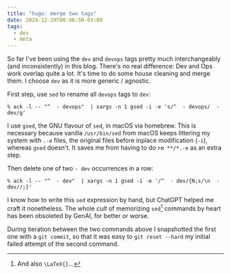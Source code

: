 ```yaml
---
title: "hugo: merge two tags"
date: 2024-12-20T00:46:50-03:00
tags:
  - dev
  - meta
---
```


So far I've been using the `dev` and `devops` tags pretty much interchangeably
(and inconsistently) in this blog. There's no real difference: Dev and Ops work
overlap quite a lot. It's time to do some house cleaning and merge them. I
choose `dev` as it is more generic / agnostic.


First step, use `sed` to rename all `devops` tags to `dev`:

```shell
% ack -l -- "^  - devops"  | xargs -n 1 gsed -i -e 's/^  - devops/  - dev/g'
```

I use `gsed`, the GNU flavour of `sed`, in macOS via homebrew. This is necessary
because vanilla `/usr/bin/sed` from macOS keeps littering my system with `.-e`
files, the original files before inplace modification (`-i`), whereas `gsed`
doesn't. It saves me from having to do `rm **/*.-e` as an extra step.

Then delete one of two `- dev` occurrences in a row:

```shell
% ack -l -- "^  - dev"  | xargs -n 1 gsed -i -e '/^  - dev/{N;s/\n  - dev//;}'
```

I know how to write this `sed` expression by hand, but ChatGPT helped me craft
it nonetheless. The whole _cult_ of memorizing `sed`[^1] commands by heart has
been obsoleted by GenAI, for better or worse.

During iteration between the two commands above I snapshotted the first one with
a `git commit`, so that it was easy to `git reset --hard` my initial failed
attempt of the second command.

[^1]: And also `\LaTeX{}`...
